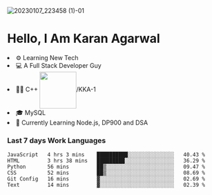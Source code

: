 ![20230107_223458 (1)-01](https://user-images.githubusercontent.com/85556603/212357966-4002f7aa-471b-4b3c-923d-f2b0d543cad5.jpeg)


<h1>Hello, I Am Karan Agarwal</h1>
<li>⚙ Learning New Tech</li>
<li>💻 A Full Stack Developer Guy</li>
<li>👨‍💻 C++ <img align="center" width="85" src="https://img.shields.io/badge/-LeetCode-FFA116?style=for-the-badge&logo=LeetCode&logoColor=black"/>/KKA-1</li> 
<li>🎓 MySQL 
<li>🙌 Currently Learning Node.js, DP900 and DSA</li>  
   
<h3>Last 7 days Work Languages </h3> 
     
<!--START_SECTION:waka-->

```text
JavaScript   4 hrs 3 mins    ██████████░░░░░░░░░░░░░░░   40.43 %
HTML         3 hrs 38 mins   █████████░░░░░░░░░░░░░░░░   36.29 %
Python       56 mins         ██▒░░░░░░░░░░░░░░░░░░░░░░   09.47 %
CSS          52 mins         ██▒░░░░░░░░░░░░░░░░░░░░░░   08.69 %
Git Config   16 mins         ▓░░░░░░░░░░░░░░░░░░░░░░░░   02.69 %
Text         14 mins         ▓░░░░░░░░░░░░░░░░░░░░░░░░   02.39 %
```

<!--END_SECTION:waka-->
